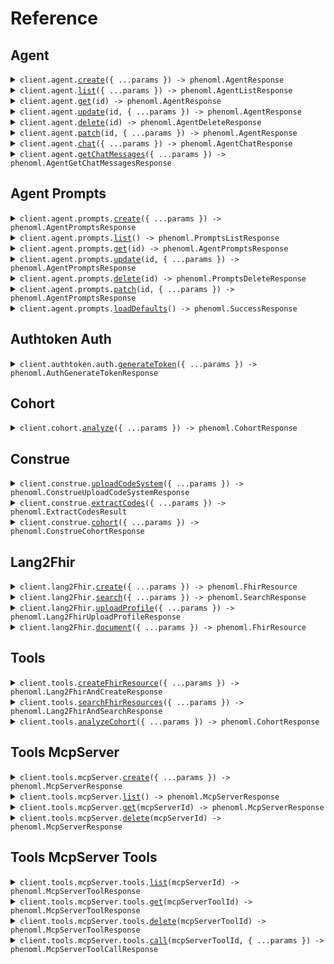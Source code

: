 # Reference

## Agent

<details><summary><code>client.agent.<a href="/src/api/resources/agent/client/Client.ts">create</a>({ ...params }) -> phenoml.AgentResponse</code></summary>
<dl>
<dd>

#### 📝 Description

<dl>
<dd>

<dl>
<dd>

Creates a new PhenoAgent with specified configuration

</dd>
</dl>
</dd>
</dl>

#### 🔌 Usage

<dl>
<dd>

<dl>
<dd>

```typescript
await client.agent.create({
    name: "name",
    prompts: ["prompt_123", "prompt_456"],
    is_active: true,
});
```

</dd>
</dl>
</dd>
</dl>

#### ⚙️ Parameters

<dl>
<dd>

<dl>
<dd>

**request:** `phenoml.agent.AgentCreateRequest`

</dd>
</dl>

<dl>
<dd>

**requestOptions:** `Agent.RequestOptions`

</dd>
</dl>
</dd>
</dl>

</dd>
</dl>
</details>

<details><summary><code>client.agent.<a href="/src/api/resources/agent/client/Client.ts">list</a>({ ...params }) -> phenoml.AgentListResponse</code></summary>
<dl>
<dd>

#### 📝 Description

<dl>
<dd>

<dl>
<dd>

Retrieves a list of PhenoAgents belonging to the authenticated user

</dd>
</dl>
</dd>
</dl>

#### 🔌 Usage

<dl>
<dd>

<dl>
<dd>

```typescript
await client.agent.list();
```

</dd>
</dl>
</dd>
</dl>

#### ⚙️ Parameters

<dl>
<dd>

<dl>
<dd>

**request:** `phenoml.agent.AgentListRequest`

</dd>
</dl>

<dl>
<dd>

**requestOptions:** `Agent.RequestOptions`

</dd>
</dl>
</dd>
</dl>

</dd>
</dl>
</details>

<details><summary><code>client.agent.<a href="/src/api/resources/agent/client/Client.ts">get</a>(id) -> phenoml.AgentResponse</code></summary>
<dl>
<dd>

#### 📝 Description

<dl>
<dd>

<dl>
<dd>

Retrieves a specific agent by its ID

</dd>
</dl>
</dd>
</dl>

#### 🔌 Usage

<dl>
<dd>

<dl>
<dd>

```typescript
await client.agent.get("id");
```

</dd>
</dl>
</dd>
</dl>

#### ⚙️ Parameters

<dl>
<dd>

<dl>
<dd>

**id:** `string` — Agent ID

</dd>
</dl>

<dl>
<dd>

**requestOptions:** `Agent.RequestOptions`

</dd>
</dl>
</dd>
</dl>

</dd>
</dl>
</details>

<details><summary><code>client.agent.<a href="/src/api/resources/agent/client/Client.ts">update</a>(id, { ...params }) -> phenoml.AgentResponse</code></summary>
<dl>
<dd>

#### 📝 Description

<dl>
<dd>

<dl>
<dd>

Updates an existing agent's configuration

</dd>
</dl>
</dd>
</dl>

#### 🔌 Usage

<dl>
<dd>

<dl>
<dd>

```typescript
await client.agent.update("id");
```

</dd>
</dl>
</dd>
</dl>

#### ⚙️ Parameters

<dl>
<dd>

<dl>
<dd>

**id:** `string` — Agent ID

</dd>
</dl>

<dl>
<dd>

**request:** `phenoml.agent.AgentUpdateRequest`

</dd>
</dl>

<dl>
<dd>

**requestOptions:** `Agent.RequestOptions`

</dd>
</dl>
</dd>
</dl>

</dd>
</dl>
</details>

<details><summary><code>client.agent.<a href="/src/api/resources/agent/client/Client.ts">delete</a>(id) -> phenoml.AgentDeleteResponse</code></summary>
<dl>
<dd>

#### 📝 Description

<dl>
<dd>

<dl>
<dd>

Deletes an existing agent

</dd>
</dl>
</dd>
</dl>

#### 🔌 Usage

<dl>
<dd>

<dl>
<dd>

```typescript
await client.agent.delete("id");
```

</dd>
</dl>
</dd>
</dl>

#### ⚙️ Parameters

<dl>
<dd>

<dl>
<dd>

**id:** `string` — Agent ID

</dd>
</dl>

<dl>
<dd>

**requestOptions:** `Agent.RequestOptions`

</dd>
</dl>
</dd>
</dl>

</dd>
</dl>
</details>

<details><summary><code>client.agent.<a href="/src/api/resources/agent/client/Client.ts">patch</a>(id, { ...params }) -> phenoml.AgentResponse</code></summary>
<dl>
<dd>

#### 📝 Description

<dl>
<dd>

<dl>
<dd>

Patches an existing agent's configuration

</dd>
</dl>
</dd>
</dl>

#### 🔌 Usage

<dl>
<dd>

<dl>
<dd>

```typescript
await client.agent.patch("id", [
    {
        op: "replace",
        path: "/name",
        value: "Updated Agent Name",
    },
    {
        op: "add",
        path: "/tags/-",
        value: "new-tag",
    },
    {
        op: "remove",
        path: "/description",
    },
]);
```

</dd>
</dl>
</dd>
</dl>

#### ⚙️ Parameters

<dl>
<dd>

<dl>
<dd>

**id:** `string` — Agent ID

</dd>
</dl>

<dl>
<dd>

**request:** `phenoml.JsonPatch`

</dd>
</dl>

<dl>
<dd>

**requestOptions:** `Agent.RequestOptions`

</dd>
</dl>
</dd>
</dl>

</dd>
</dl>
</details>

<details><summary><code>client.agent.<a href="/src/api/resources/agent/client/Client.ts">chat</a>({ ...params }) -> phenoml.AgentChatResponse</code></summary>
<dl>
<dd>

#### 📝 Description

<dl>
<dd>

<dl>
<dd>

Send a message to an agent and receive a response

</dd>
</dl>
</dd>
</dl>

#### 🔌 Usage

<dl>
<dd>

<dl>
<dd>

```typescript
await client.agent.chat({
    message: "What is the patient's current condition?",
    agent_id: "agent-123",
});
```

</dd>
</dl>
</dd>
</dl>

#### ⚙️ Parameters

<dl>
<dd>

<dl>
<dd>

**request:** `phenoml.agent.AgentChatRequest`

</dd>
</dl>

<dl>
<dd>

**requestOptions:** `Agent.RequestOptions`

</dd>
</dl>
</dd>
</dl>

</dd>
</dl>
</details>

<details><summary><code>client.agent.<a href="/src/api/resources/agent/client/Client.ts">getChatMessages</a>({ ...params }) -> phenoml.AgentGetChatMessagesResponse</code></summary>
<dl>
<dd>

#### 📝 Description

<dl>
<dd>

<dl>
<dd>

Retrieves a list of chat messages for a given chat session

</dd>
</dl>
</dd>
</dl>

#### 🔌 Usage

<dl>
<dd>

<dl>
<dd>

```typescript
await client.agent.getChatMessages({
    chat_session_id: "chat_session_id",
});
```

</dd>
</dl>
</dd>
</dl>

#### ⚙️ Parameters

<dl>
<dd>

<dl>
<dd>

**request:** `phenoml.agent.AgentGetChatMessagesRequest`

</dd>
</dl>

<dl>
<dd>

**requestOptions:** `Agent.RequestOptions`

</dd>
</dl>
</dd>
</dl>

</dd>
</dl>
</details>

## Agent Prompts

<details><summary><code>client.agent.prompts.<a href="/src/api/resources/agent/resources/prompts/client/Client.ts">create</a>({ ...params }) -> phenoml.AgentPromptsResponse</code></summary>
<dl>
<dd>

#### 📝 Description

<dl>
<dd>

<dl>
<dd>

Creates a new agent prompt

</dd>
</dl>
</dd>
</dl>

#### 🔌 Usage

<dl>
<dd>

<dl>
<dd>

```typescript
await client.agent.prompts.create({
    name: "Medical Assistant System Prompt",
    content: "You are a helpful medical assistant specialized in FHIR data processing...",
    is_active: true,
});
```

</dd>
</dl>
</dd>
</dl>

#### ⚙️ Parameters

<dl>
<dd>

<dl>
<dd>

**request:** `phenoml.agent.AgentPromptsCreateRequest`

</dd>
</dl>

<dl>
<dd>

**requestOptions:** `Prompts.RequestOptions`

</dd>
</dl>
</dd>
</dl>

</dd>
</dl>
</details>

<details><summary><code>client.agent.prompts.<a href="/src/api/resources/agent/resources/prompts/client/Client.ts">list</a>() -> phenoml.PromptsListResponse</code></summary>
<dl>
<dd>

#### 📝 Description

<dl>
<dd>

<dl>
<dd>

Retrieves a list of agent prompts belonging to the authenticated user

</dd>
</dl>
</dd>
</dl>

#### 🔌 Usage

<dl>
<dd>

<dl>
<dd>

```typescript
await client.agent.prompts.list();
```

</dd>
</dl>
</dd>
</dl>

#### ⚙️ Parameters

<dl>
<dd>

<dl>
<dd>

**requestOptions:** `Prompts.RequestOptions`

</dd>
</dl>
</dd>
</dl>

</dd>
</dl>
</details>

<details><summary><code>client.agent.prompts.<a href="/src/api/resources/agent/resources/prompts/client/Client.ts">get</a>(id) -> phenoml.AgentPromptsResponse</code></summary>
<dl>
<dd>

#### 📝 Description

<dl>
<dd>

<dl>
<dd>

Retrieves a specific prompt by its ID

</dd>
</dl>
</dd>
</dl>

#### 🔌 Usage

<dl>
<dd>

<dl>
<dd>

```typescript
await client.agent.prompts.get("id");
```

</dd>
</dl>
</dd>
</dl>

#### ⚙️ Parameters

<dl>
<dd>

<dl>
<dd>

**id:** `string` — Prompt ID

</dd>
</dl>

<dl>
<dd>

**requestOptions:** `Prompts.RequestOptions`

</dd>
</dl>
</dd>
</dl>

</dd>
</dl>
</details>

<details><summary><code>client.agent.prompts.<a href="/src/api/resources/agent/resources/prompts/client/Client.ts">update</a>(id, { ...params }) -> phenoml.AgentPromptsResponse</code></summary>
<dl>
<dd>

#### 📝 Description

<dl>
<dd>

<dl>
<dd>

Updates an existing prompt

</dd>
</dl>
</dd>
</dl>

#### 🔌 Usage

<dl>
<dd>

<dl>
<dd>

```typescript
await client.agent.prompts.update("id");
```

</dd>
</dl>
</dd>
</dl>

#### ⚙️ Parameters

<dl>
<dd>

<dl>
<dd>

**id:** `string` — Prompt ID

</dd>
</dl>

<dl>
<dd>

**request:** `phenoml.agent.AgentPromptsUpdateRequest`

</dd>
</dl>

<dl>
<dd>

**requestOptions:** `Prompts.RequestOptions`

</dd>
</dl>
</dd>
</dl>

</dd>
</dl>
</details>

<details><summary><code>client.agent.prompts.<a href="/src/api/resources/agent/resources/prompts/client/Client.ts">delete</a>(id) -> phenoml.PromptsDeleteResponse</code></summary>
<dl>
<dd>

#### 📝 Description

<dl>
<dd>

<dl>
<dd>

Soft deletes a prompt by setting is_active to false

</dd>
</dl>
</dd>
</dl>

#### 🔌 Usage

<dl>
<dd>

<dl>
<dd>

```typescript
await client.agent.prompts.delete("id");
```

</dd>
</dl>
</dd>
</dl>

#### ⚙️ Parameters

<dl>
<dd>

<dl>
<dd>

**id:** `string` — Prompt ID

</dd>
</dl>

<dl>
<dd>

**requestOptions:** `Prompts.RequestOptions`

</dd>
</dl>
</dd>
</dl>

</dd>
</dl>
</details>

<details><summary><code>client.agent.prompts.<a href="/src/api/resources/agent/resources/prompts/client/Client.ts">patch</a>(id, { ...params }) -> phenoml.AgentPromptsResponse</code></summary>
<dl>
<dd>

#### 📝 Description

<dl>
<dd>

<dl>
<dd>

Patches an existing prompt

</dd>
</dl>
</dd>
</dl>

#### 🔌 Usage

<dl>
<dd>

<dl>
<dd>

```typescript
await client.agent.prompts.patch("id", [
    {
        op: "replace",
        path: "/name",
        value: "Updated Agent Name",
    },
    {
        op: "add",
        path: "/tags/-",
        value: "new-tag",
    },
    {
        op: "remove",
        path: "/description",
    },
]);
```

</dd>
</dl>
</dd>
</dl>

#### ⚙️ Parameters

<dl>
<dd>

<dl>
<dd>

**id:** `string` — Agent Prompt ID

</dd>
</dl>

<dl>
<dd>

**request:** `phenoml.JsonPatch`

</dd>
</dl>

<dl>
<dd>

**requestOptions:** `Prompts.RequestOptions`

</dd>
</dl>
</dd>
</dl>

</dd>
</dl>
</details>

<details><summary><code>client.agent.prompts.<a href="/src/api/resources/agent/resources/prompts/client/Client.ts">loadDefaults</a>() -> phenoml.SuccessResponse</code></summary>
<dl>
<dd>

#### 📝 Description

<dl>
<dd>

<dl>
<dd>

Loads default agent prompts for the authenticated user

</dd>
</dl>
</dd>
</dl>

#### 🔌 Usage

<dl>
<dd>

<dl>
<dd>

```typescript
await client.agent.prompts.loadDefaults();
```

</dd>
</dl>
</dd>
</dl>

#### ⚙️ Parameters

<dl>
<dd>

<dl>
<dd>

**requestOptions:** `Prompts.RequestOptions`

</dd>
</dl>
</dd>
</dl>

</dd>
</dl>
</details>

## Authtoken Auth

<details><summary><code>client.authtoken.auth.<a href="/src/api/resources/authtoken/resources/auth/client/Client.ts">generateToken</a>({ ...params }) -> phenoml.AuthGenerateTokenResponse</code></summary>
<dl>
<dd>

#### 📝 Description

<dl>
<dd>

<dl>
<dd>

Obtain an access token using client credentials

</dd>
</dl>
</dd>
</dl>

#### 🔌 Usage

<dl>
<dd>

<dl>
<dd>

```typescript
await client.authtoken.auth.generateToken({
    username: "username",
    password: "password",
});
```

</dd>
</dl>
</dd>
</dl>

#### ⚙️ Parameters

<dl>
<dd>

<dl>
<dd>

**request:** `phenoml.authtoken.AuthGenerateTokenRequest`

</dd>
</dl>

<dl>
<dd>

**requestOptions:** `Auth.RequestOptions`

</dd>
</dl>
</dd>
</dl>

</dd>
</dl>
</details>

## Cohort

<details><summary><code>client.cohort.<a href="/src/api/resources/cohort/client/Client.ts">analyze</a>({ ...params }) -> phenoml.CohortResponse</code></summary>
<dl>
<dd>

#### 📝 Description

<dl>
<dd>

<dl>
<dd>

Converts natural language text into structured FHIR search queries for patient cohort analysis

</dd>
</dl>
</dd>
</dl>

#### 🔌 Usage

<dl>
<dd>

<dl>
<dd>

```typescript
await client.cohort.analyze({
    text: "female patients over 65 with diabetes but not hypertension",
});
```

</dd>
</dl>
</dd>
</dl>

#### ⚙️ Parameters

<dl>
<dd>

<dl>
<dd>

**request:** `phenoml.cohort.CohortRequest`

</dd>
</dl>

<dl>
<dd>

**requestOptions:** `Cohort.RequestOptions`

</dd>
</dl>
</dd>
</dl>

</dd>
</dl>
</details>

## Construe

<details><summary><code>client.construe.<a href="/src/api/resources/construe/client/Client.ts">uploadCodeSystem</a>({ ...params }) -> phenoml.ConstrueUploadCodeSystemResponse</code></summary>
<dl>
<dd>

#### 📝 Description

<dl>
<dd>

<dl>
<dd>

Upload a custom medical code system with codes and descriptions for use in code extraction.
Upon upload, construe generates embeddings for all of the codes in the code system and stores them in the vector database so you can
subsequently use the code system for construe/extract and lang2fhir/create (coming soon!)

</dd>
</dl>
</dd>
</dl>

#### 🔌 Usage

<dl>
<dd>

<dl>
<dd>

```typescript
await client.construe.uploadCodeSystem({
    name: "CUSTOM_CODES",
    version: "1.0",
    format: "json",
    file: "file",
});
```

</dd>
</dl>
</dd>
</dl>

#### ⚙️ Parameters

<dl>
<dd>

<dl>
<dd>

**request:** `phenoml.construe.UploadRequest`

</dd>
</dl>

<dl>
<dd>

**requestOptions:** `Construe.RequestOptions`

</dd>
</dl>
</dd>
</dl>

</dd>
</dl>
</details>

<details><summary><code>client.construe.<a href="/src/api/resources/construe/client/Client.ts">extractCodes</a>({ ...params }) -> phenoml.ExtractCodesResult</code></summary>
<dl>
<dd>

#### 📝 Description

<dl>
<dd>

<dl>
<dd>

Converts natural language text into structured medical codes

</dd>
</dl>
</dd>
</dl>

#### 🔌 Usage

<dl>
<dd>

<dl>
<dd>

```typescript
await client.construe.extractCodes({
    text: "Patient is a 14-year-old female, previously healthy, who is here for evaluation of abnormal renal ultrasound with atrophic right kidney",
});
```

</dd>
</dl>
</dd>
</dl>

#### ⚙️ Parameters

<dl>
<dd>

<dl>
<dd>

**request:** `phenoml.construe.ExtractRequest`

</dd>
</dl>

<dl>
<dd>

**requestOptions:** `Construe.RequestOptions`

</dd>
</dl>
</dd>
</dl>

</dd>
</dl>
</details>

<details><summary><code>client.construe.<a href="/src/api/resources/construe/client/Client.ts">cohort</a>({ ...params }) -> phenoml.ConstrueCohortResponse</code></summary>
<dl>
<dd>

#### 📝 Description

<dl>
<dd>

<dl>
<dd>

Creates a patient cohort based on a natural language description.
Translates the description into FHIR search queries and optional SQL queries.

</dd>
</dl>
</dd>
</dl>

#### 🔌 Usage

<dl>
<dd>

<dl>
<dd>

```typescript
await client.construe.cohort({
    text: "Between 20 and 40 years old with hyperlipidemia",
});
```

</dd>
</dl>
</dd>
</dl>

#### ⚙️ Parameters

<dl>
<dd>

<dl>
<dd>

**request:** `phenoml.construe.ConstrueCohortRequest`

</dd>
</dl>

<dl>
<dd>

**requestOptions:** `Construe.RequestOptions`

</dd>
</dl>
</dd>
</dl>

</dd>
</dl>
</details>

## Lang2Fhir

<details><summary><code>client.lang2Fhir.<a href="/src/api/resources/lang2Fhir/client/Client.ts">create</a>({ ...params }) -> phenoml.FhirResource</code></summary>
<dl>
<dd>

#### 📝 Description

<dl>
<dd>

<dl>
<dd>

Converts natural language text into a structured FHIR resource

</dd>
</dl>
</dd>
</dl>

#### 🔌 Usage

<dl>
<dd>

<dl>
<dd>

```typescript
await client.lang2Fhir.create({
    version: "R4",
    resource: "auto",
    text: "Patient has severe asthma with acute exacerbation",
});
```

</dd>
</dl>
</dd>
</dl>

#### ⚙️ Parameters

<dl>
<dd>

<dl>
<dd>

**request:** `phenoml.lang2Fhir.CreateRequest`

</dd>
</dl>

<dl>
<dd>

**requestOptions:** `Lang2Fhir.RequestOptions`

</dd>
</dl>
</dd>
</dl>

</dd>
</dl>
</details>

<details><summary><code>client.lang2Fhir.<a href="/src/api/resources/lang2Fhir/client/Client.ts">search</a>({ ...params }) -> phenoml.SearchResponse</code></summary>
<dl>
<dd>

#### 📝 Description

<dl>
<dd>

<dl>
<dd>

Converts natural language text into FHIR search parameters

</dd>
</dl>
</dd>
</dl>

#### 🔌 Usage

<dl>
<dd>

<dl>
<dd>

```typescript
await client.lang2Fhir.search({
    text: "Appointments between March 2-9, 2025",
});
```

</dd>
</dl>
</dd>
</dl>

#### ⚙️ Parameters

<dl>
<dd>

<dl>
<dd>

**request:** `phenoml.lang2Fhir.SearchRequest`

</dd>
</dl>

<dl>
<dd>

**requestOptions:** `Lang2Fhir.RequestOptions`

</dd>
</dl>
</dd>
</dl>

</dd>
</dl>
</details>

<details><summary><code>client.lang2Fhir.<a href="/src/api/resources/lang2Fhir/client/Client.ts">uploadProfile</a>({ ...params }) -> phenoml.Lang2FhirUploadProfileResponse</code></summary>
<dl>
<dd>

#### 📝 Description

<dl>
<dd>

<dl>
<dd>

Upload a custom FHIR StructureDefinition profile for use with the lang2fhir service

</dd>
</dl>
</dd>
</dl>

#### 🔌 Usage

<dl>
<dd>

<dl>
<dd>

```typescript
await client.lang2Fhir.uploadProfile({
    version: "version",
    resource: "custom-patient",
    profile: "profile",
});
```

</dd>
</dl>
</dd>
</dl>

#### ⚙️ Parameters

<dl>
<dd>

<dl>
<dd>

**request:** `phenoml.lang2Fhir.ProfileUploadRequest`

</dd>
</dl>

<dl>
<dd>

**requestOptions:** `Lang2Fhir.RequestOptions`

</dd>
</dl>
</dd>
</dl>

</dd>
</dl>
</details>

<details><summary><code>client.lang2Fhir.<a href="/src/api/resources/lang2Fhir/client/Client.ts">document</a>({ ...params }) -> phenoml.FhirResource</code></summary>
<dl>
<dd>

#### 📝 Description

<dl>
<dd>

<dl>
<dd>

Extracts text from a document (PDF or image) and converts it into a structured FHIR resource

</dd>
</dl>
</dd>
</dl>

#### 🔌 Usage

<dl>
<dd>

<dl>
<dd>

```typescript
await client.lang2Fhir.document({
    version: "R4",
    resource: "questionnaire",
    content: "content",
    fileType: "application/pdf",
});
```

</dd>
</dl>
</dd>
</dl>

#### ⚙️ Parameters

<dl>
<dd>

<dl>
<dd>

**request:** `phenoml.lang2Fhir.DocumentRequest`

</dd>
</dl>

<dl>
<dd>

**requestOptions:** `Lang2Fhir.RequestOptions`

</dd>
</dl>
</dd>
</dl>

</dd>
</dl>
</details>

## Tools

<details><summary><code>client.tools.<a href="/src/api/resources/tools/client/Client.ts">createFhirResource</a>({ ...params }) -> phenoml.Lang2FhirAndCreateResponse</code></summary>
<dl>
<dd>

#### 📝 Description

<dl>
<dd>

<dl>
<dd>

Converts natural language to FHIR resource and optionally stores it in a FHIR server

</dd>
</dl>
</dd>
</dl>

#### 🔌 Usage

<dl>
<dd>

<dl>
<dd>

```typescript
await client.tools.createFhirResource({
    resource: "auto",
    text: "Patient John Doe has severe asthma with acute exacerbation",
});
```

</dd>
</dl>
</dd>
</dl>

#### ⚙️ Parameters

<dl>
<dd>

<dl>
<dd>

**request:** `phenoml.tools.Lang2FhirAndCreateRequest`

</dd>
</dl>

<dl>
<dd>

**requestOptions:** `Tools.RequestOptions`

</dd>
</dl>
</dd>
</dl>

</dd>
</dl>
</details>

<details><summary><code>client.tools.<a href="/src/api/resources/tools/client/Client.ts">searchFhirResources</a>({ ...params }) -> phenoml.Lang2FhirAndSearchResponse</code></summary>
<dl>
<dd>

#### 📝 Description

<dl>
<dd>

<dl>
<dd>

Converts natural language to FHIR search parameters and executes search in FHIR server

</dd>
</dl>
</dd>
</dl>

#### 🔌 Usage

<dl>
<dd>

<dl>
<dd>

```typescript
await client.tools.searchFhirResources({
    text: "Find all appointments for patient John Doe next week",
});
```

</dd>
</dl>
</dd>
</dl>

#### ⚙️ Parameters

<dl>
<dd>

<dl>
<dd>

**request:** `phenoml.tools.Lang2FhirAndSearchRequest`

</dd>
</dl>

<dl>
<dd>

**requestOptions:** `Tools.RequestOptions`

</dd>
</dl>
</dd>
</dl>

</dd>
</dl>
</details>

<details><summary><code>client.tools.<a href="/src/api/resources/tools/client/Client.ts">analyzeCohort</a>({ ...params }) -> phenoml.CohortResponse</code></summary>
<dl>
<dd>

#### 📝 Description

<dl>
<dd>

<dl>
<dd>

Uses LLM to extract search concepts from natural language and builds patient cohorts with inclusion/exclusion criteria

</dd>
</dl>
</dd>
</dl>

#### 🔌 Usage

<dl>
<dd>

<dl>
<dd>

```typescript
await client.tools.analyzeCohort({
    text: "female patients over 20 with diabetes but not hypertension",
    provider: "medplum",
});
```

</dd>
</dl>
</dd>
</dl>

#### ⚙️ Parameters

<dl>
<dd>

<dl>
<dd>

**request:** `phenoml.tools.CohortRequest`

</dd>
</dl>

<dl>
<dd>

**requestOptions:** `Tools.RequestOptions`

</dd>
</dl>
</dd>
</dl>

</dd>
</dl>
</details>

## Tools McpServer

<details><summary><code>client.tools.mcpServer.<a href="/src/api/resources/tools/resources/mcpServer/client/Client.ts">create</a>({ ...params }) -> phenoml.McpServerResponse</code></summary>
<dl>
<dd>

#### 📝 Description

<dl>
<dd>

<dl>
<dd>

Creates a new MCP server

</dd>
</dl>
</dd>
</dl>

#### 🔌 Usage

<dl>
<dd>

<dl>
<dd>

```typescript
await client.tools.mcpServer.create({
    name: "My MCP Server",
    mcp_server_url: "https://mcp.example.com",
});
```

</dd>
</dl>
</dd>
</dl>

#### ⚙️ Parameters

<dl>
<dd>

<dl>
<dd>

**request:** `phenoml.tools.McpServerCreateRequest`

</dd>
</dl>

<dl>
<dd>

**requestOptions:** `McpServer.RequestOptions`

</dd>
</dl>
</dd>
</dl>

</dd>
</dl>
</details>

<details><summary><code>client.tools.mcpServer.<a href="/src/api/resources/tools/resources/mcpServer/client/Client.ts">list</a>() -> phenoml.McpServerResponse</code></summary>
<dl>
<dd>

#### 📝 Description

<dl>
<dd>

<dl>
<dd>

Lists all MCP servers for a specific user

</dd>
</dl>
</dd>
</dl>

#### 🔌 Usage

<dl>
<dd>

<dl>
<dd>

```typescript
await client.tools.mcpServer.list();
```

</dd>
</dl>
</dd>
</dl>

#### ⚙️ Parameters

<dl>
<dd>

<dl>
<dd>

**requestOptions:** `McpServer.RequestOptions`

</dd>
</dl>
</dd>
</dl>

</dd>
</dl>
</details>

<details><summary><code>client.tools.mcpServer.<a href="/src/api/resources/tools/resources/mcpServer/client/Client.ts">get</a>(mcpServerId) -> phenoml.McpServerResponse</code></summary>
<dl>
<dd>

#### 📝 Description

<dl>
<dd>

<dl>
<dd>

Gets a MCP server by ID

</dd>
</dl>
</dd>
</dl>

#### 🔌 Usage

<dl>
<dd>

<dl>
<dd>

```typescript
await client.tools.mcpServer.get("mcp_server_id");
```

</dd>
</dl>
</dd>
</dl>

#### ⚙️ Parameters

<dl>
<dd>

<dl>
<dd>

**mcpServerId:** `string` — ID of the MCP server to retrieve

</dd>
</dl>

<dl>
<dd>

**requestOptions:** `McpServer.RequestOptions`

</dd>
</dl>
</dd>
</dl>

</dd>
</dl>
</details>

<details><summary><code>client.tools.mcpServer.<a href="/src/api/resources/tools/resources/mcpServer/client/Client.ts">delete</a>(mcpServerId) -> phenoml.McpServerResponse</code></summary>
<dl>
<dd>

#### 📝 Description

<dl>
<dd>

<dl>
<dd>

Deletes a MCP server by ID

</dd>
</dl>
</dd>
</dl>

#### 🔌 Usage

<dl>
<dd>

<dl>
<dd>

```typescript
await client.tools.mcpServer.delete("mcp_server_id");
```

</dd>
</dl>
</dd>
</dl>

#### ⚙️ Parameters

<dl>
<dd>

<dl>
<dd>

**mcpServerId:** `string` — ID of the MCP server to delete

</dd>
</dl>

<dl>
<dd>

**requestOptions:** `McpServer.RequestOptions`

</dd>
</dl>
</dd>
</dl>

</dd>
</dl>
</details>

## Tools McpServer Tools

<details><summary><code>client.tools.mcpServer.tools.<a href="/src/api/resources/tools/resources/mcpServer/resources/tools/client/Client.ts">list</a>(mcpServerId) -> phenoml.McpServerToolResponse</code></summary>
<dl>
<dd>

#### 📝 Description

<dl>
<dd>

<dl>
<dd>

Lists all MCP server tools for a specific MCP server

</dd>
</dl>
</dd>
</dl>

#### 🔌 Usage

<dl>
<dd>

<dl>
<dd>

```typescript
await client.tools.mcpServer.tools.list("mcp_server_id");
```

</dd>
</dl>
</dd>
</dl>

#### ⚙️ Parameters

<dl>
<dd>

<dl>
<dd>

**mcpServerId:** `string` — ID of the MCP server to list tools for

</dd>
</dl>

<dl>
<dd>

**requestOptions:** `Tools.RequestOptions`

</dd>
</dl>
</dd>
</dl>

</dd>
</dl>
</details>

<details><summary><code>client.tools.mcpServer.tools.<a href="/src/api/resources/tools/resources/mcpServer/resources/tools/client/Client.ts">get</a>(mcpServerToolId) -> phenoml.McpServerToolResponse</code></summary>
<dl>
<dd>

#### 📝 Description

<dl>
<dd>

<dl>
<dd>

Gets a MCP server tool by ID

</dd>
</dl>
</dd>
</dl>

#### 🔌 Usage

<dl>
<dd>

<dl>
<dd>

```typescript
await client.tools.mcpServer.tools.get("mcp_server_tool_id");
```

</dd>
</dl>
</dd>
</dl>

#### ⚙️ Parameters

<dl>
<dd>

<dl>
<dd>

**mcpServerToolId:** `string` — ID of the MCP server tool to retrieve

</dd>
</dl>

<dl>
<dd>

**requestOptions:** `Tools.RequestOptions`

</dd>
</dl>
</dd>
</dl>

</dd>
</dl>
</details>

<details><summary><code>client.tools.mcpServer.tools.<a href="/src/api/resources/tools/resources/mcpServer/resources/tools/client/Client.ts">delete</a>(mcpServerToolId) -> phenoml.McpServerToolResponse</code></summary>
<dl>
<dd>

#### 📝 Description

<dl>
<dd>

<dl>
<dd>

Deletes a MCP server tool by ID

</dd>
</dl>
</dd>
</dl>

#### 🔌 Usage

<dl>
<dd>

<dl>
<dd>

```typescript
await client.tools.mcpServer.tools.delete("mcp_server_tool_id");
```

</dd>
</dl>
</dd>
</dl>

#### ⚙️ Parameters

<dl>
<dd>

<dl>
<dd>

**mcpServerToolId:** `string` — ID of the MCP server tool to delete

</dd>
</dl>

<dl>
<dd>

**requestOptions:** `Tools.RequestOptions`

</dd>
</dl>
</dd>
</dl>

</dd>
</dl>
</details>

<details><summary><code>client.tools.mcpServer.tools.<a href="/src/api/resources/tools/resources/mcpServer/resources/tools/client/Client.ts">call</a>(mcpServerToolId, { ...params }) -> phenoml.McpServerToolCallResponse</code></summary>
<dl>
<dd>

#### 📝 Description

<dl>
<dd>

<dl>
<dd>

Calls a MCP server tool

</dd>
</dl>
</dd>
</dl>

#### 🔌 Usage

<dl>
<dd>

<dl>
<dd>

```typescript
await client.tools.mcpServer.tools.call("mcp_server_tool_id", {
    arguments: {
        title: "PhenoML Agent API",
    },
});
```

</dd>
</dl>
</dd>
</dl>

#### ⚙️ Parameters

<dl>
<dd>

<dl>
<dd>

**mcpServerToolId:** `string` — ID of the MCP server tool to call

</dd>
</dl>

<dl>
<dd>

**request:** `phenoml.tools.mcpServer.McpServerToolCallRequest`

</dd>
</dl>

<dl>
<dd>

**requestOptions:** `Tools.RequestOptions`

</dd>
</dl>
</dd>
</dl>

</dd>
</dl>
</details>
